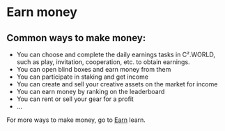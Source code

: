 # Earn money

## Common ways to make money:

* You can choose and complete the daily earnings tasks in C².WORLD, such as play, invitation, cooperation, etc. to obtain earnings.
* You can open blind boxes and earn money from them
* You can participate in staking and get income
* You can create and sell your creative assets on the market for income
* You can earn money by ranking on the leaderboard
* You can rent or sell your gear for a profit
* ...

For more ways to make money, go to [Earn](../economic-model/Earn/) learn.

